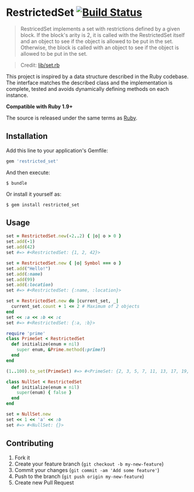 # RestrictedSet [![Build Status](https://travis-ci.org/invisiblefunnel/restricted_set.png?branch=master)](https://travis-ci.org/invisiblefunnel/restricted_set)

> RestricedSet implements a set with restrictions defined by a given block. If the block's arity is 2, it is called with the RestrictedSet itself and an object to see if the object is allowed to be put in the set. Otherwise, the block is called with an object to see if the object is allowed to be put in the set.

> Credit: [lib/set.rb][ruby-restricted-set]

This project is inspired by a data structure described in the Ruby codebase. The interface matches the described class and the implementation is complete, tested and avoids dynamically defining methods on each instance.

**Compatible with Ruby 1.9+**

The source is released under the same terms as [Ruby][ruby-license].

## Installation

Add this line to your application's Gemfile:

```ruby
gem 'restricted_set'
```

And then execute:

```console
$ bundle
```

Or install it yourself as:

```console
$ gem install restricted_set
```

## Usage

```ruby
set = RestrictedSet.new(-2..2) { |o| o > 0 }
set.add(-1)
set.add(42)
set #=> #<RestrictedSet: {1, 2, 42}>
```

```ruby
set = RestrictedSet.new { |o| Symbol === o }
set.add("Hello!")
set.add(:name)
set.add(99)
set.add(:location)
set #=> #<RestrictedSet: {:name, :location}>
```

```ruby
set = RestrictedSet.new do |current_set, _|
  current_set.count + 1 <= 2 # Maximum of 2 objects
end
set << :a << :b << :c
set #=> #<RestrictedSet: {:a, :b}>
```

```ruby
require 'prime'
class PrimeSet < RestrictedSet
  def initialize(enum = nil)
    super enum, &Prime.method(:prime?)
  end
end

(1..100).to_set(PrimeSet) #=> #<PrimeSet: {2, 3, 5, 7, 11, 13, 17, 19, ...}>
```

```ruby
class NullSet < RestrictedSet
  def initialize(enum = nil)
    super(enum) { false }
  end
end

set = NullSet.new
set << 1 << 'a' << :b
set #=> #<NullSet: {}>
```

## Contributing

1. Fork it
2. Create your feature branch (`git checkout -b my-new-feature`)
3. Commit your changes (`git commit -am 'Add some feature'`)
4. Push to the branch (`git push origin my-new-feature`)
5. Create new Pull Request

[ruby-restricted-set]: https://github.com/ruby/ruby/blob/v2_0_0_247/lib/set.rb#L640-L665
[ruby-license]: https://www.ruby-lang.org/en/about/license.txt

